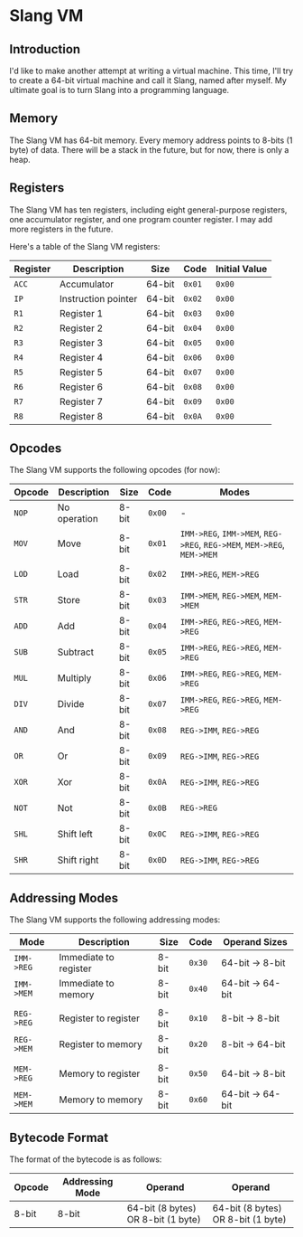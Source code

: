# Slang VM

## Introduction

I'd like to make another attempt at writing a virtual machine. This time, I'll try to create a 64-bit virtual machine and call it Slang, named after myself. My ultimate goal is to turn Slang into a programming language.

## Memory

The Slang VM has 64-bit memory. Every memory address points to 8-bits (1 byte) of data. There will be a stack in the future, but for now, there is only a heap.

## Registers

The Slang VM has ten registers, including eight general-purpose registers, one accumulator register, and one program counter register. I may add more registers in the future.

Here's a table of the Slang VM registers:

| Register | Description         | Size   | Code   | Initial Value |
| -------- | ------------------- | ------ | ------ | ------------- |
| `ACC`    | Accumulator         | 64-bit | `0x01` | `0x00`        |
| `IP`     | Instruction pointer | 64-bit | `0x02` | `0x00`        |
| `R1`     | Register 1          | 64-bit | `0x03` | `0x00`        |
| `R2`     | Register 2          | 64-bit | `0x04` | `0x00`        |
| `R3`     | Register 3          | 64-bit | `0x05` | `0x00`        |
| `R4`     | Register 4          | 64-bit | `0x06` | `0x00`        |
| `R5`     | Register 5          | 64-bit | `0x07` | `0x00`        |
| `R6`     | Register 6          | 64-bit | `0x08` | `0x00`        |
| `R7`     | Register 7          | 64-bit | `0x09` | `0x00`        |
| `R8`     | Register 8          | 64-bit | `0x0A` | `0x00`        |

## Opcodes

The Slang VM supports the following opcodes (for now):

<!-- Order Modes in this order: IMM->REG, IMM->MEM, REG->REG, REG->MEM, MEM->REG, MEM->MEM -->

| Opcode | Description  | Size  | Code   | Modes                                                                  |
| ------ | ------------ | ----- | ------ | ---------------------------------------------------------------------- |
| `NOP`  | No operation | 8-bit | `0x00` | -                                                                      |
| `MOV`  | Move         | 8-bit | `0x01` | `IMM->REG`, `IMM->MEM`, `REG->REG`, `REG->MEM`, `MEM->REG`, `MEM->MEM` |
| `LOD`  | Load         | 8-bit | `0x02` | `IMM->REG`, `MEM->REG`                                                 |
| `STR`  | Store        | 8-bit | `0x03` | `IMM->MEM`, `REG->MEM`, `MEM->MEM`                                     |
| `ADD`  | Add          | 8-bit | `0x04` | `IMM->REG`, `REG->REG`, `MEM->REG`                                     |
| `SUB`  | Subtract     | 8-bit | `0x05` | `IMM->REG`, `REG->REG`, `MEM->REG`                                     |
| `MUL`  | Multiply     | 8-bit | `0x06` | `IMM->REG`, `REG->REG`, `MEM->REG`                                     |
| `DIV`  | Divide       | 8-bit | `0x07` | `IMM->REG`, `REG->REG`, `MEM->REG`                                     |
| `AND`  | And          | 8-bit | `0x08` | `REG->IMM`, `REG->REG`                                                 |
| `OR`   | Or           | 8-bit | `0x09` | `REG->IMM`, `REG->REG`                                                 |
| `XOR`  | Xor          | 8-bit | `0x0A` | `REG->IMM`, `REG->REG`                                                 |
| `NOT`  | Not          | 8-bit | `0x0B` | `REG->REG`                                                             |
| `SHL`  | Shift left   | 8-bit | `0x0C` | `REG->IMM`, `REG->REG`                                                 |
| `SHR`  | Shift right  | 8-bit | `0x0D` | `REG->IMM`, `REG->REG`                                                 |

## Addressing Modes

The Slang VM supports the following addressing modes:

| Mode       | Description           | Size  | Code   | Operand Sizes    |
| ---------- | --------------------- | ----- | ------ | ---------------- |
| `IMM->REG` | Immediate to register | 8-bit | `0x30` | 64-bit -> 8-bit  |
| `IMM->MEM` | Immediate to memory   | 8-bit | `0x40` | 64-bit -> 64-bit |
|            |                       |       |        |                  |
| `REG->REG` | Register to register  | 8-bit | `0x10` | 8-bit -> 8-bit   |
| `REG->MEM` | Register to memory    | 8-bit | `0x20` | 8-bit -> 64-bit  |
|            |                       |       |        |                  |
| `MEM->REG` | Memory to register    | 8-bit | `0x50` | 64-bit -> 8-bit  |
| `MEM->MEM` | Memory to memory      | 8-bit | `0x60` | 64-bit -> 64-bit |

## Bytecode Format

The format of the bytecode is as follows:

| Opcode | Addressing Mode | Operand                            | Operand                            |
| ------ | --------------- | ---------------------------------- | ---------------------------------- |
| 8-bit  | 8-bit           | 64-bit (8 bytes) OR 8-bit (1 byte) | 64-bit (8 bytes) OR 8-bit (1 byte) |
